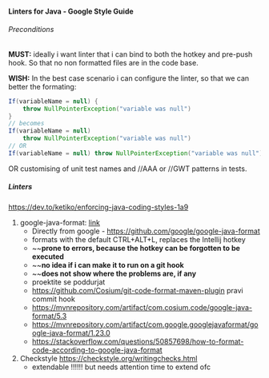 #### Linters for Java - Google Style Guide

###### Preconditions
**MUST:** ideally i want linter that i can bind to both the hotkey and pre-push hook. So that no non formatted files are in the code base.

**WISH:** In the best case scenario i can configure the linter, so that we can better the formating:

```Java
If(variableName = null) {
	throw NullPointerException("variable was null")
}
// becomes
If(variableName = null)
	throw NullPointerException("variable was null")
// OR
If(variableName = null) throw NullPointerException("variable was null")
```
OR
customising of unit test names and //AAA or //GWT patterns in tests.
##### Linters 
https://dev.to/ketiko/enforcing-java-coding-styles-1a9
1. google-java-format: [link](https://android.googlesource.com/platform/external/google-java-format/+/4e83b17484ff59cd2efac15da02f0b02d79b571d)
	- Directly from google - https://github.com/google/google-java-format
	- formats with the default CTRL+ALT+L, replaces the Intellij hotkey
	- ~~**prone to errors, because the hotkey can be forgotten to be executed**
	- ~~**no idea if i can make it to run on a git hook**
	- ~~**does not show where the problems are, if any**
	- proektite se poddurjat
	- https://github.com/Cosium/git-code-format-maven-plugin pravi commit hook
	- https://mvnrepository.com/artifact/com.cosium.code/google-java-format/5.3
	- https://mvnrepository.com/artifact/com.google.googlejavaformat/google-java-format/1.23.0
	- https://stackoverflow.com/questions/50857698/how-to-format-code-according-to-google-java-format
2. Checkstyle
	https://checkstyle.org/writingchecks.html
	- extendable !!!!!! but needs attention time to extend ofc